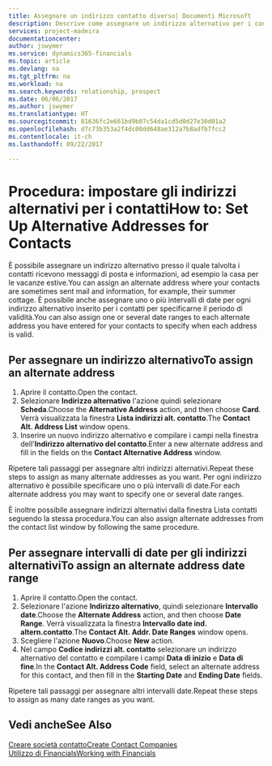 ```yaml
---
title: Assegnare un indirizzo contatto diverso| Documenti Microsoft
description: Descrive come assegnare un indirizzo alternativo per i contatti o potenziali clienti, dove inviare talvolta le informazioni.
services: project-madeira
documentationcenter: 
author: jswymer
ms.service: dynamics365-financials
ms.topic: article
ms.devlang: na
ms.tgt_pltfrm: na
ms.workload: na
ms.search.keywords: relationship, prospect
ms.date: 06/06/2017
ms.author: jswymer
ms.translationtype: HT
ms.sourcegitcommit: 81636fc2e661bd9b07c54da1cd5d0d27e30d01a2
ms.openlocfilehash: d7c73b353a2f4dc00dd648ae312a7b8adfb7fcc2
ms.contentlocale: it-ch
ms.lasthandoff: 09/22/2017

---
```

# <a name="how-to-set-up-alternative-addresses-for-contacts"></a><span data-ttu-id="e2b7f-103">Procedura: impostare gli indirizzi alternativi per i contatti</span><span class="sxs-lookup"><span data-stu-id="e2b7f-103">How to: Set Up Alternative Addresses for Contacts</span></span>
<span data-ttu-id="e2b7f-104">È possibile assegnare un indirizzo alternativo presso il quale talvolta i contatti ricevono messaggi di posta e informazioni, ad esempio la casa per le vacanze estive.</span><span class="sxs-lookup"><span data-stu-id="e2b7f-104">You can assign an alternate address where your contacts are sometimes sent mail and information, for example, their summer cottage.</span></span> <span data-ttu-id="e2b7f-105">È possibile anche assegnare uno o più intervalli di date per ogni indirizzo alternativo inserito per i contatti per specificarne il periodo di validità.</span><span class="sxs-lookup"><span data-stu-id="e2b7f-105">You can also assign one or several date ranges to each alternate address you have entered for your contacts to specify when each address is valid.</span></span>

## <a name="to-assign-an-alternate-address"></a><span data-ttu-id="e2b7f-106">Per assegnare un indirizzo alternativo</span><span class="sxs-lookup"><span data-stu-id="e2b7f-106">To assign an alternate address</span></span>
1. <span data-ttu-id="e2b7f-107">Aprire il contatto.</span><span class="sxs-lookup"><span data-stu-id="e2b7f-107">Open the contact.</span></span>
2. <span data-ttu-id="e2b7f-108">Selezionare **Indirizzo alternativo** l'azione quindi selezionare **Scheda**.</span><span class="sxs-lookup"><span data-stu-id="e2b7f-108">Choose the **Alternative Address** action, and then choose **Card**.</span></span> <span data-ttu-id="e2b7f-109">Verrà visualizzata la finestra **Lista indirizzi alt. contatto**.</span><span class="sxs-lookup"><span data-stu-id="e2b7f-109">The **Contact Alt. Address List** window opens.</span></span>
3. <span data-ttu-id="e2b7f-110">Inserire un nuovo indirizzo alternativo e compilare i campi nella finestra dell'**Indirizzo alternativo del contatto**.</span><span class="sxs-lookup"><span data-stu-id="e2b7f-110">Enter a new alternate address and fill in the fields on the **Contact Alternative Address** window.</span></span>

<span data-ttu-id="e2b7f-111">Ripetere tali passaggi per assegnare altri indirizzi alternativi.</span><span class="sxs-lookup"><span data-stu-id="e2b7f-111">Repeat these steps to assign as many alternate addresses as you want.</span></span> <span data-ttu-id="e2b7f-112">Per ogni indirizzo alternativo è possibile specificare uno o più intervalli di date.</span><span class="sxs-lookup"><span data-stu-id="e2b7f-112">For each alternate address you may want to specify one or several date ranges.</span></span>

<span data-ttu-id="e2b7f-113">È inoltre possibile assegnare indirizzi alternativi dalla finestra Lista contatti seguendo la stessa procedura.</span><span class="sxs-lookup"><span data-stu-id="e2b7f-113">You can also assign alternate addresses from the contact list window by following the same procedure.</span></span>

## <a name="to-assign-an-alternate-address-date-range"></a><span data-ttu-id="e2b7f-114">Per assegnare intervalli di date per gli indirizzi alternativi</span><span class="sxs-lookup"><span data-stu-id="e2b7f-114">To assign an alternate address date range</span></span>
1. <span data-ttu-id="e2b7f-115">Aprire il contatto.</span><span class="sxs-lookup"><span data-stu-id="e2b7f-115">Open the contact.</span></span>
2. <span data-ttu-id="e2b7f-116">Selezionare l'azione **Indirizzo alternativo**, quindi selezionare **Intervallo date**.</span><span class="sxs-lookup"><span data-stu-id="e2b7f-116">Choose the **Alternate Address** action, and then choose **Date Range**.</span></span> <span data-ttu-id="e2b7f-117">Verrà visualizzata la finestra **Intervallo date ind. altern.contatto**.</span><span class="sxs-lookup"><span data-stu-id="e2b7f-117">The **Contact Alt. Addr. Date Ranges** window opens.</span></span>
3. <span data-ttu-id="e2b7f-118">Scegliere l'azione **Nuovo**.</span><span class="sxs-lookup"><span data-stu-id="e2b7f-118">Choose **New** action.</span></span>
4. <span data-ttu-id="e2b7f-119">Nel campo **Codice indirizzi alt. contatto** selezionare un indirizzo alternativo del contatto e compilare i campi **Data di inizio** e **Data di fine**.</span><span class="sxs-lookup"><span data-stu-id="e2b7f-119">In the **Contact Alt. Address Code** field, select an alternate address for this contact, and then fill in the **Starting Date** and **Ending Date** fields.</span></span>

<span data-ttu-id="e2b7f-120">Ripetere tali passaggi per assegnare altri intervalli date.</span><span class="sxs-lookup"><span data-stu-id="e2b7f-120">Repeat these steps to assign as many date ranges as you want.</span></span>

## <a name="see-also"></a><span data-ttu-id="e2b7f-121">Vedi anche</span><span class="sxs-lookup"><span data-stu-id="e2b7f-121">See Also</span></span>
[<span data-ttu-id="e2b7f-122">Creare società contatto</span><span class="sxs-lookup"><span data-stu-id="e2b7f-122">Create Contact Companies</span></span>](marketing-create-contact-companies.md)  
[<span data-ttu-id="e2b7f-123">Utilizzo di Financials</span><span class="sxs-lookup"><span data-stu-id="e2b7f-123">Working with Financials</span></span>](ui-work-product.md)

